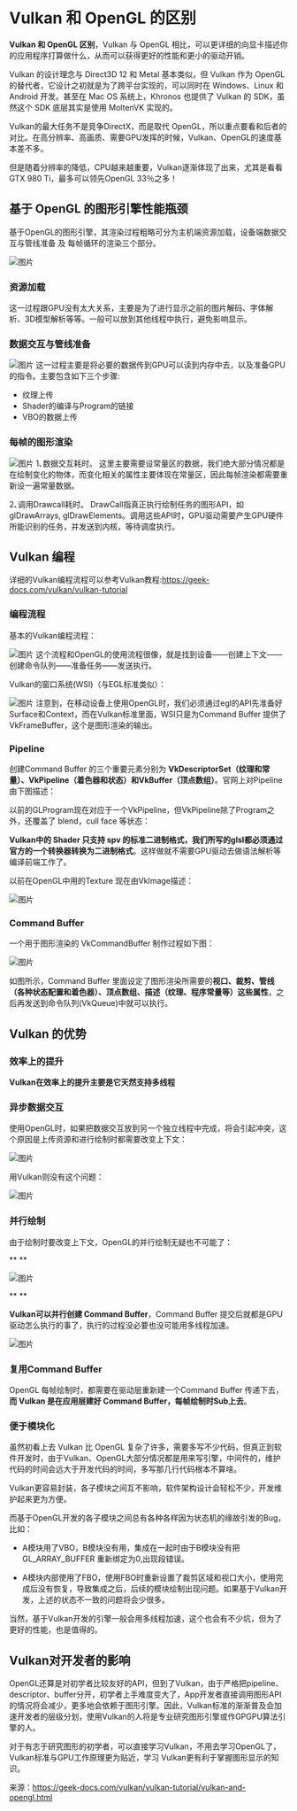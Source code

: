 # Vulkan 和 OpenGL 的区别

**Vulkan 和 OpenGL 区别**，Vulkan 与 OpenGL 相比，可以更详细的向显卡描述你的应用程序打算做什么，从而可以获得更好的性能和更小的驱动开销。

Vulkan 的设计理念与 Direct3D 12 和 Metal 基本类似，但 Vulkan 作为 OpenGL 的替代者，它设计之初就是为了跨平台实现的，可以同时在 Windows、Linux 和 Android 开发。甚至在 Mac OS 系统上，Khronos 也提供了 Vulkan 的 SDK，虽然这个 SDK 底层其实是使用 MoltenVK 实现的。

Vulkan的最大任务不是竞争DirectX，而是取代 OpenGL，所以重点要看和后者的对比。在高分辨率、高画质、需要GPU发挥的时候，Vulkan、OpenGL的速度基本差不多。

但是随着分辨率的降低，CPU越来越重要，Vulkan逐渐体现了出来，尤其是看看GTX 980 Ti，最多可以领先OpenGL 33％之多！

## 基于 OpenGL 的图形引擎性能瓶颈 

基于OpenGL的图形引擎，其渲染过程粗略可分为主机端资源加载，设备端数据交互与管线准备 及 每帧循环的渲染三个部分。

![图片](./assets/640-1741510271876-114.webp)

### 资源加载

这一过程跟GPU没有太大关系，主要是为了进行显示之前的图片解码、字体解析、3D模型解析等等。一般可以放到其他线程中执行，避免影响显示。

### **数据交互与管线准备**

![图片](./assets/640-1741510271876-115.webp)
这一过程主要是将必要的数据传到GPU可以读到内存中去，以及准备GPU的指令。主要包含如下三个步骤:

- 纹理上传
- Shader的编译与Program的链接
- VBO的数据上传

### 每帧的图形渲染

![图片](./assets/640-1741510271876-116.webp)
1､数据交互耗时。
这里主要需要设常量区的数据，我们绝大部分情况都是在绘制变化的物体，而变化相关的属性主要体现在常量区，因此每帧渲染都需要重新设一遍常量数据。

2､调用Drawcall耗时。
DrawCall指真正执行绘制任务的图形API，如glDrawArrays, glDrawElements。调用这些API时，GPU驱动需要产生GPU硬件所能识别的任务，并发送到内核，等待调度执行。

## Vulkan 编程

详细的Vulkan编程流程可以参考Vulkan教程:https://geek-docs.com/vulkan/vulkan-tutorial

### 编程流程

基本的Vulkan编程流程：

![图片](./assets/640-1741510271876-117.webp)
这个流程和OpenGL的使用流程很像，就是找到设备——创建上下文——创建命令队列——准备任务——发送执行。

Vulkan的窗口系统(WSI)（与EGL标准类似）：

![图片](./assets/640-1741510271876-118.webp)
注意到，在移动设备上使用OpenGL时，我们必须通过egl的API先准备好Surface和Context，而在Vulkan标准里面，WSI只是为Command Buffer 提供了 VkFrameBuffer，这个是图形渲染的输出。

### Pipeline

创建Command Buffer 的三个重要元素分别为 **VkDescriptorSet（纹理和常量）、VkPipeline（着色器和状态）和VkBuffer（顶点数组）**。官网上对Pipeline由下图描述：


以前的GLProgram现在对应于一个VkPipeline，但VkPipeline除了Program之外，还覆盖了 blend，cull face 等状态：



**Vulkan中的 Shader 只支持 spv 的标准二进制格式，我们所写的glsl都必须通过官方的一个转换器转换为二进制格式**。这样做就不需要GPU驱动去做语法解析等编译前端工作了。



以前在OpenGL中用的Texture 现在由VkImage描述：



![图片](./assets/640-1741510271876-119.webp)

### Command Buffer

一个用于图形渲染的 VkCommandBuffer 制作过程如下图：



![图片](./assets/640-1741510271876-120.webp)

如图所示，Command Buffer 里面设定了图形渲染所需要的**视口、裁剪、管线（各种状态配置和着色器）、顶点数组、描述（纹理、程序常量等）这些属性**，之后再发送到命令队列(VkQueue)中就可以执行。

## Vulkan 的优势

### 效率上的提升

**Vulkan在效率上的提升主要是它天然支持多线程**

### 异步数据交互

使用OpenGL时，如果把数据交互放到另一个独立线程中完成，将会引起冲突，这个原因是上传资源和进行绘制时都需要改变上下文：



![图片](./assets/640-1741510271876-121.webp)



用Vulkan则没有这个问题：



![图片](./assets/640-1741510271876-122.webp)

### 并行绘制

由于绘制时要改变上下文，OpenGL的并行绘制无疑也不可能了：

**
**

![图片](./assets/640-1741510271876-123.webp)

**
**

**Vulkan可以并行创建 Command Buffer**，Command Buffer 提交后就都是GPU驱动怎么执行的事了，执行的过程没必要也没可能用多线程加速。



![图片](./assets/640-1741510271876-124.webp)

### 复用Command Buffer

OpenGL 每帧绘制时，都需要在驱动层重新建一个Command Buffer 传递下去，**而 Vulkan 是在应用层建好 Command Buffer，每帧绘制时Sub上去**。

### 便于模块化

虽然初看上去 Vulkan 比 OpenGL 复杂了许多，需要多写不少代码，但真正到软件开发时，由于Vulkan、OpenGL大部分情况都是用来写引擎，中间件的，维护代码的时间会远大于开发代码的时间，多写那几行代码根本不算啥。



Vulkan更容易封装，各子模块之间互不影响，软件架构设计会轻松不少，开发维护起来更为方便。



而基于OpenGL开发的各子模块之间总有各种各样因为状态机的缘故引发的Bug，比如：



- A模块用了VBO，B模块没有用，集成在一起时由于B模块没有把GL_ARRAY_BUFFER 重新绑定为0,出现段错误。



- A模块内部使用了FBO，使用FBO时重新设置了裁剪区域和视口大小，使用完成后没有恢复，导致集成之后，后续的模块绘制出现问题。如果基于Vulkan开发，上述的状态不一致的问题将会少很多。



当然，基于Vulkan开发的引擎一般会用多线程加速，这个也会有不少坑，但为了更好的性能，也是值得的。

## Vulkan对开发者的影响

OpenGL还算是对初学者比较友好的API，但到了Vulkan，由于严格把pipeline、descriptor、buffer分开，初学者上手难度变大了，App开发者直接调用图形API的情况将会减少，更多地会依赖于图形引擎。因此，Vulkan标准的渐渐普及会加速开发者的层级分划，使用Vulkan的人将是专业研究图形引擎或作GPGPU算法引擎的人。



对于有志于研究图形的初学者，可以直接学习Vulkan，不用去学习OpenGL了，Vulkan标准与GPU工作原理更为贴近，学习 Vulkan更有利于掌握图形显示的知识。



来源：https://geek-docs.com/vulkan/vulkan-tutorial/vulkan-and-opengl.html